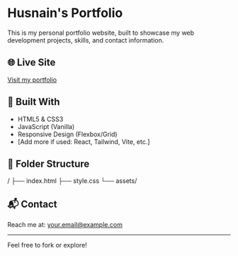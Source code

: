 # Husnain's Portfolio

This is my personal portfolio website, built to showcase my web development projects, skills, and contact information.

## 🌐 Live Site

[Visit my portfolio](https://husidev.netlify.app)

## 🚀 Built With

- HTML5 & CSS3
- JavaScript (Vanilla)
- Responsive Design (Flexbox/Grid)
- [Add more if used: React, Tailwind, Vite, etc.]

## 📁 Folder Structure
/
├── index.html
├── style.css
└── assets/


## 📬 Contact

Reach me at: [your.email@example.com](mailto:husixyz@gmail.com)

---

Feel free to fork or explore!

